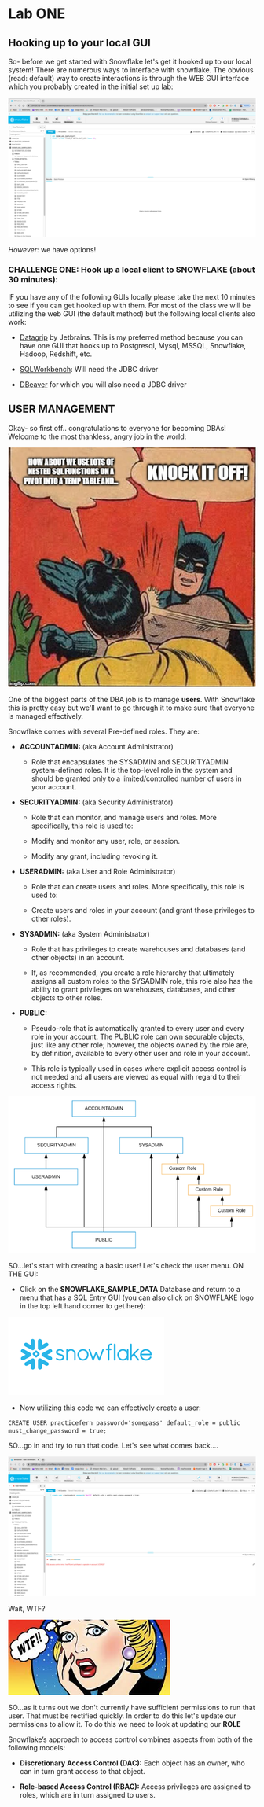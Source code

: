 # Lab ONE

## Hooking up to your local GUI

So- before we get started with Snowflake let's get it hooked up to our local system! 
There are numerous ways to interface with snowflake. The obvious (read: default) way to create interactions is through the WEB GUI interface which you probably created in the initial set up lab:

![snowflakescreen](./images/snowflakescreen.png)

_However_: we have options!

### CHALLENGE ONE: Hook up a local client to SNOWFLAKE (about 30 minutes):

IF you have any of the following GUIs locally please take the next 10 minutes to see if you can get hooked up with them. 
For most of the class we will be utilizing the web GUI (the default method) but the following local clients also work:

* [Datagrip](https://www.jetbrains.com/datagrip/) by Jetbrains. This is my preferred method because you can have one GUI that hooks up to Postgresql, Mysql, MSSQL, Snowflake, Hadoop, Redshift, etc.

* [SQLWorkbench](https://support.snowflake.net/s/article/configuring-sql-workbenchj-to-use-snowflake): Will need the JDBC driver

* [DBeaver](https://www.cdata.com/kb/tech/snowflake-jdbc-dbvr.rst) for which you will also need a JDBC driver

## USER MANAGEMENT

Okay- so first off.. congratulations to everyone for becoming DBAs! Welcome to the most thankless, angry job in the world:

![angrydba](./images/angrydba.jpg)

One of the biggest parts of the DBA job is to manage **users**. With Snowflake this is pretty easy but we'll want to go through it to make sure that everyone is managed effectively.

Snowflake comes with several Pre-defined roles. They are:

* **ACCOUNTADMIN:** (aka Account Administrator)
  * Role that encapsulates the SYSADMIN and SECURITYADMIN system-defined roles. It is the top-level role in the system and should be granted only to a limited/controlled number of users in your account.

* **SECURITYADMIN:** (aka Security Administrator)
  
  * Role that can monitor, and manage users and roles. More specifically, this role is used to:

  * Modify and monitor any user, role, or session.

  * Modify any grant, including revoking it.

* **USERADMIN:** (aka User and Role Administrator)

  * Role that can create users and roles. More specifically, this role is used to:

  * Create users and roles in your account (and grant those privileges to other roles).

* **SYSADMIN:** (aka System Administrator)

  * Role that has privileges to create warehouses and databases (and other objects) in an account.

  * If, as recommended, you create a role hierarchy that ultimately assigns all custom roles to the SYSADMIN role, this role also has the ability to grant privileges on warehouses, databases, and other objects to other roles.

* **PUBLIC:**

  * Pseudo-role that is automatically granted to every user and every role in your account. The PUBLIC role can own securable objects, just like any other role; however, the objects owned by the role are, by definition, available to every other user and role in your account.

  * This role is typically used in cases where explicit access control is not needed and all users are viewed as equal with regard to their access rights.

![system-role-hierarchy](./images/system-role-hierarchy.png)

SO...let's start with creating a basic user! Let's check the user menu. ON THE GUI:

* Click on the **SNOWFLAKE_SAMPLE_DATA** Database and return to a menu that has a SQL Entry GUI (you can also click on SNOWFLAKE logo in the top left hand corner to get here):

![snowflakelogo](./images/snowflakelogo.png)

* Now utilizing this code we can effectively create a user:

```
CREATE USER practicefern password='somepass' default_role = public must_change_password = true;
```

SO...go in and try to run that code. Let's see what comes back....

![insufficient](./images/insufficient.png)

Wait, WTF?

![wtf](./images/wtf.jpeg)

SO...as it turns out we don't currently have sufficient permissions to run that user. That must be rectified quickly.
In order to do this let's update our permissions to allow it. To do this we need to look at updating our **ROLE**

Snowflake’s approach to access control combines aspects from both of the following models:

* **Discretionary Access Control (DAC):** Each object has an owner, who can in turn grant access to that object.

* **Role-based Access Control (RBAC):** Access privileges are assigned to roles, which are in turn assigned to users.

